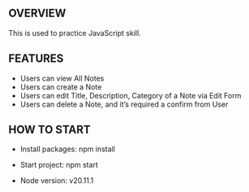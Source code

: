 

## OVERVIEW
This is used to practice JavaScript skill.

## FEATURES
* Users can view All Notes
* Users can create a Note
* Users can edit Title, Description, Category of a Note via Edit Form
* Users can delete a Note, and it’s required a confirm from User


## HOW TO START
* Install packages: npm install

* Start project: npm start

* Node version: v20.11.1
